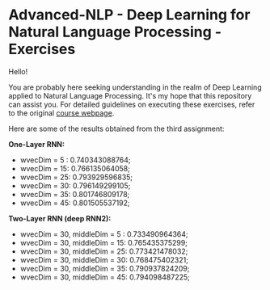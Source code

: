 # Advanced-NLP - Deep Learning for Natural Language Processing - Exercises

Hello!

You are probably here seeking understanding in the realm of Deep Learning applied to Natural Language Processing. It's my hope that this repository can assist you. For detailed guidelines on executing these exercises, refer to the original [course webpage](http://cs224d.stanford.edu/).

Here are some of the results obtained from the third assignment:

**One-Layer RNN:**

* wvecDim = 5 : 0.740343088764;
* wvecDim = 15: 0.766135064058;
* wvecDim = 25: 0.793929596835;
* wvecDim = 30: 0.796149299105;
* wvecDim = 35: 0.801746809178;
* wvecDim = 45: 0.801505537192;

**Two-Layer RNN (deep RNN2):**

* wvecDim = 30, middleDim = 5 : 0.733490964364;
* wvecDim = 30, middleDim = 15: 0.765435375299;
* wvecDim = 30, middleDim = 25: 0.773421478032;
* wvecDim = 30, middleDim = 30: 0.768475402321;
* wvecDim = 30, middleDim = 35: 0.790937824209;
* wvecDim = 30, middleDim = 45: 0.794098487225;